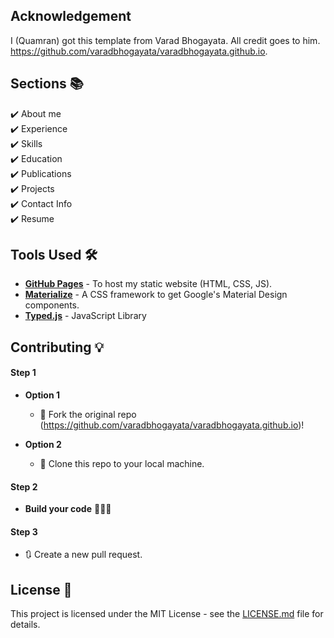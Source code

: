 ## Acknowledgement
I (Quamran) got this template from Varad Bhogayata. All credit goes to him.
https://github.com/varadbhogayata/varadbhogayata.github.io. 

## Sections 📚
✔️ About me\
✔️ Experience\
✔️ Skills \
✔️ Education\
✔️ Publications\
✔️ Projects \
✔️ Contact Info\
✔️ Resume


## Tools Used 🛠️
* [<b>GitHub Pages</b>](https://create-react-app.dev/docs/deployment/#github-pages) - To host my static website (HTML, CSS, JS).
* [<b>Materialize</b>](https://materializecss.com/) - A CSS framework to get Google's Material Design components.
* [<b>Typed.js</b>](https://mattboldt.com/demos/typed-js/) - JavaScript Library

## Contributing 💡
#### Step 1

- **Option 1**
    - 🍴 Fork the original repo (https://github.com/varadbhogayata/varadbhogayata.github.io)!

- **Option 2**
    - 👯 Clone this repo to your local machine.


#### Step 2

- **Build your code** 🔨🔨🔨

#### Step 3

- 🔃 Create a new pull request.

## License 📄
This project is licensed under the MIT License - see the [LICENSE.md](./LICENSE) file for details.
